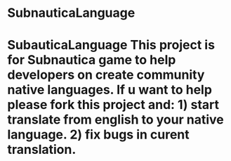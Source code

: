 # SubnauticaLanguage
# SubauticaLanguage This project is for Subnautica game to help developers on create community native languages.  If u want to help please fork this project and: 1) start translate from english to your native language. 2) fix bugs in curent translation.
